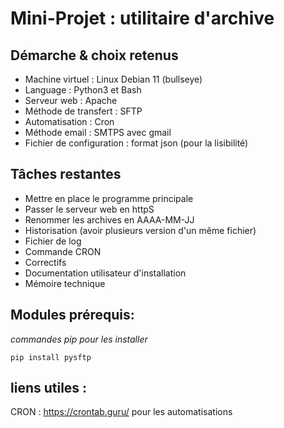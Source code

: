 # Mini-Projet : utilitaire d'archive

## Démarche & choix retenus

- Machine virtuel : Linux Debian 11 (bullseye)
- Language : Python3 et Bash
- Serveur web : Apache
- Méthode de transfert : SFTP
- Automatisation : Cron
- Méthode email : SMTPS avec gmail
- Fichier de configuration : format json (pour la lisibilité)

## Tâches restantes

- Mettre en place le programme principale
- Passer le serveur web en httpS
- Renommer les archives en AAAA-MM-JJ
- Historisation (avoir plusieurs version d'un même fichier)
- Fichier de log
- Commande CRON
- Correctifs
- Documentation utilisateur d'installation
- Mémoire technique

## Modules prérequis:

_commandes pip pour les installer_

    pip install pysftp

## liens utiles :

CRON : https://crontab.guru/ pour les automatisations
